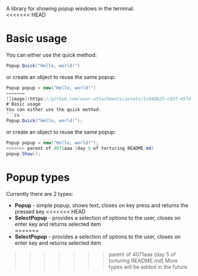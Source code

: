 A library for showing popup windows in the terminal.  
<<<<<<< HEAD
# Basic usage
You can either use the quick method:
```cs
Popup.Quick("Hello, world!")
```
or create an object to reuse the same popup:
```cs
Popup popup = new("Hello, world!")
=======
![image](https://github.com/user-attachments/assets/1c940825-c92f-457d-b339-2cf6d1aeef91)
# Basic usage
You can either use the quick method:
```cs
Popup.Quick("Hello, world!");
```
or create an object to reuse the same popup:
```cs
Popup popup = new("Hello, world!");
>>>>>>> parent of 4071aaa (day 5 of torturing README.md)
popup.Show();
```
# Popup types
Currently there are 2 types:
- **Popup** - simple popup, shows text, closes on key press and returns the pressed key
<<<<<<< HEAD
- **SelectPopup** - provides a selection of options to the user, closes on enter key and returns selected item  
=======
- **SelectPopup** - provides a selection of options to the user, closes on enter key and returns selected item
>>>>>>> parent of 4071aaa (day 5 of torturing README.md)
More types will be added in the future
